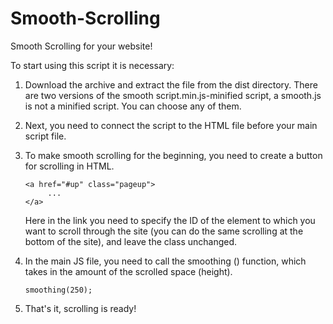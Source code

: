 # Smooth-Scrolling
Smooth Scrolling for your website!


To start using this script it is necessary:

1. Download the archive and extract the file from the dist directory.
There are two versions of the smooth script.min.js-minified script,
a smooth.js is not a minified script. You can choose any of them.

2. Next, you need to connect the script to the HTML file before your main script file.

3. To make smooth scrolling for the beginning, you need to create a button for scrolling in HTML.
   
   
   
   ```
   <a href="#up" class="pageup">
        ...
   </a>
   ```
  

   Here in the link you need to specify the ID of the element to which you want to scroll through the site 
   (you can do the same scrolling at the bottom of the site), and leave the class unchanged.

4. In the main JS file, you need to call the smoothing () function, which takes in the amount of 
   the scrolled space (height).
   ```
   smoothing(250);
   ```
5. That's it, scrolling is ready!
